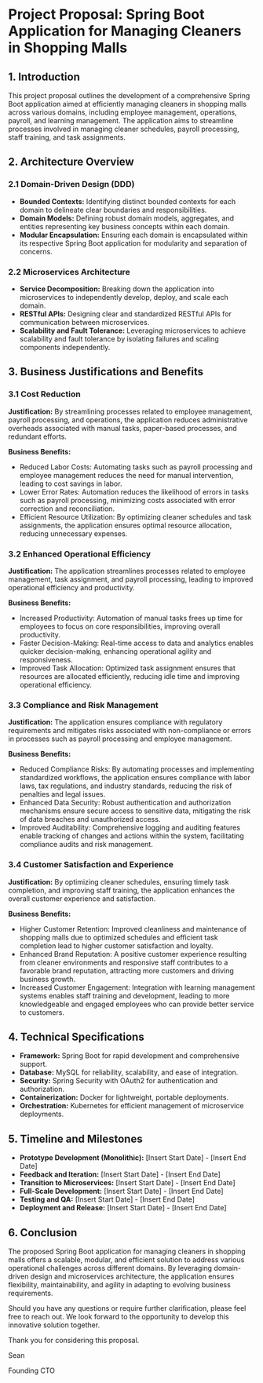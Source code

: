 # Project Proposal: Spring Boot Application for Managing Cleaners in Shopping Malls

## 1. Introduction

This project proposal outlines the development of a comprehensive Spring Boot application aimed at efficiently managing cleaners in shopping malls across various domains, including employee management, operations, payroll, and learning management. The application aims to streamline processes involved in managing cleaner schedules, payroll processing, staff training, and task assignments.

## 2. Architecture Overview

### 2.1 Domain-Driven Design (DDD)

- **Bounded Contexts:** Identifying distinct bounded contexts for each domain to delineate clear boundaries and responsibilities.
- **Domain Models:** Defining robust domain models, aggregates, and entities representing key business concepts within each domain.
- **Modular Encapsulation:** Ensuring each domain is encapsulated within its respective Spring Boot application for modularity and separation of concerns.

### 2.2 Microservices Architecture

- **Service Decomposition:** Breaking down the application into microservices to independently develop, deploy, and scale each domain.
- **RESTful APIs:** Designing clear and standardized RESTful APIs for communication between microservices.
- **Scalability and Fault Tolerance:** Leveraging microservices to achieve scalability and fault tolerance by isolating failures and scaling components independently.

## 3. Business Justifications and Benefits

### 3.1 Cost Reduction

**Justification:** By streamlining processes related to employee management, payroll processing, and operations, the application reduces administrative overheads associated with manual tasks, paper-based processes, and redundant efforts.

**Business Benefits:**

- Reduced Labor Costs: Automating tasks such as payroll processing and employee management reduces the need for manual intervention, leading to cost savings in labor.
- Lower Error Rates: Automation reduces the likelihood of errors in tasks such as payroll processing, minimizing costs associated with error correction and reconciliation.
- Efficient Resource Utilization: By optimizing cleaner schedules and task assignments, the application ensures optimal resource allocation, reducing unnecessary expenses.

### 3.2 Enhanced Operational Efficiency

**Justification:** The application streamlines processes related to employee management, task assignment, and payroll processing, leading to improved operational efficiency and productivity.

**Business Benefits:**

- Increased Productivity: Automation of manual tasks frees up time for employees to focus on core responsibilities, improving overall productivity.
- Faster Decision-Making: Real-time access to data and analytics enables quicker decision-making, enhancing operational agility and responsiveness.
- Improved Task Allocation: Optimized task assignment ensures that resources are allocated efficiently, reducing idle time and improving operational efficiency.

### 3.3 Compliance and Risk Management

**Justification:** The application ensures compliance with regulatory requirements and mitigates risks associated with non-compliance or errors in processes such as payroll processing and employee management.

**Business Benefits:**

- Reduced Compliance Risks: By automating processes and implementing standardized workflows, the application ensures compliance with labor laws, tax regulations, and industry standards, reducing the risk of penalties and legal issues.
- Enhanced Data Security: Robust authentication and authorization mechanisms ensure secure access to sensitive data, mitigating the risk of data breaches and unauthorized access.
- Improved Auditability: Comprehensive logging and auditing features enable tracking of changes and actions within the system, facilitating compliance audits and risk management.

### 3.4 Customer Satisfaction and Experience

**Justification:** By optimizing cleaner schedules, ensuring timely task completion, and improving staff training, the application enhances the overall customer experience and satisfaction.

**Business Benefits:**

- Higher Customer Retention: Improved cleanliness and maintenance of shopping malls due to optimized schedules and efficient task completion lead to higher customer satisfaction and loyalty.
- Enhanced Brand Reputation: A positive customer experience resulting from cleaner environments and responsive staff contributes to a favorable brand reputation, attracting more customers and driving business growth.
- Increased Customer Engagement: Integration with learning management systems enables staff training and development, leading to more knowledgeable and engaged employees who can provide better service to customers.

## 4. Technical Specifications

- **Framework:** Spring Boot for rapid development and comprehensive support.
- **Database:** MySQL for reliability, scalability, and ease of integration.
- **Security:** Spring Security with OAuth2 for authentication and authorization.
- **Containerization:** Docker for lightweight, portable deployments.
- **Orchestration:** Kubernetes for efficient management of microservice deployments.

## 5. Timeline and Milestones

- **Prototype Development (Monolithic):** [Insert Start Date] - [Insert End Date]
- **Feedback and Iteration:** [Insert Start Date] - [Insert End Date]
- **Transition to Microservices:** [Insert Start Date] - [Insert End Date]
- **Full-Scale Development:** [Insert Start Date] - [Insert End Date]
- **Testing and QA:** [Insert Start Date] - [Insert End Date]
- **Deployment and Release:** [Insert Start Date] - [Insert End Date]

## 6. Conclusion

The proposed Spring Boot application for managing cleaners in shopping malls offers a scalable, modular, and efficient solution to address various operational challenges across different domains. By leveraging domain-driven design and microservices architecture, the application ensures flexibility, maintainability, and agility in adapting to evolving business requirements.

Should you have any questions or require further clarification, please feel free to reach out. We look forward to the opportunity to develop this innovative solution together.

Thank you for considering this proposal.

Sean

Founding CTO
